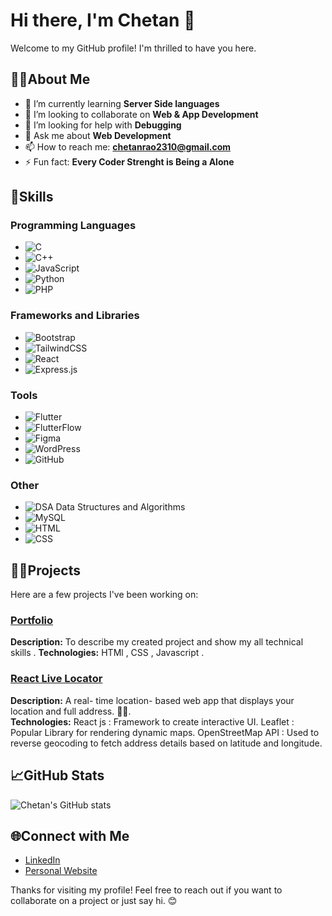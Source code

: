 # Hi there, I'm Chetan 👋

Welcome to my GitHub profile! I'm thrilled to have you here.

## 👩‍💻About Me

- 🌱 I’m currently learning **Server Side languages**
- 👯 I’m looking to collaborate on **Web & App Development**
- 🤔 I’m looking for help with **Debugging**
- 💬 Ask me about **Web Development**
- 📫 How to reach me: **chetanrao2310@gmail.com**
- ⚡ Fun fact: **Every Coder Strenght is Being a Alone**

## 🔫Skills

### Programming Languages
- ![C](https://img.shields.io/badge/-C-A8B9CC?logo=c&logoColor=white)
- ![C++](https://img.shields.io/badge/-C++-00599C?logo=c%2B%2B&logoColor=white)
- ![JavaScript](https://img.shields.io/badge/-JavaScript-F7DF1E?logo=javascript&logoColor=black)
- ![Python](https://img.shields.io/badge/-Python-3776AB?logo=python&logoColor=white)
- ![PHP](https://img.shields.io/badge/-PHP-777BB4?logo=php&logoColor=white)

### Frameworks and Libraries
- ![Bootstrap](https://img.shields.io/badge/-Bootstrap-7952B3?logo=bootstrap&logoColor=white)
- ![TailwindCSS](https://img.shields.io/badge/-TailwindCSS-38B2AC?logo=tailwindcss&logoColor=white)
- ![React](https://img.shields.io/badge/-React-61DAFB?logo=react&logoColor=black)
- ![Express.js](https://img.shields.io/badge/-Express.js-000000?logo=express&logoColor=white)

### Tools
- ![Flutter](https://img.shields.io/badge/-Flutter-02569B?logo=flutter&logoColor=white)
- ![FlutterFlow](https://img.shields.io/badge/-FlutterFlow-02569B?logo=flutterflow&logoColor=white)
- ![Figma](https://img.shields.io/badge/-Figma-F24E1E?logo=figma&logoColor=white)
- ![WordPress](https://img.shields.io/badge/-WordPress-21759B?logo=wordpress&logoColor=white)
- ![GitHub](https://img.shields.io/badge/-GitHub-181717?logo=github&logoColor=white)

### Other
- ![DSA](https://img.shields.io/badge/-DSA-000000) Data Structures and Algorithms
- ![MySQL](https://img.shields.io/badge/-MySQL-4479A1?logo=mysql&logoColor=white)
- ![HTML](https://img.shields.io/badge/-HTML-E34F26?logo=html5&logoColor=white)
- ![CSS](https://img.shields.io/badge/-CSS-1572B6?logo=css3&logoColor=white)

##  🧑‍🎓Projects

Here are a few projects I've been working on:

### [Portfolio](https://portfolio-git-main-chetan-cos-projects.vercel.app/)
**Description:** To describe my created project and show my all technical skills . 
**Technologies:** HTMl , CSS , Javascript .

### [React Live Locator](https://live-locator.vercel.app)
**Description:**   A real- time location- based web app that displays your location and full address. 📍✨.  
**Technologies:**  React js : Framework to create interactive UI. Leaflet : Popular Library for rendering dynamic maps.
OpenStreetMap API : Used to reverse geocoding to fetch address details based on latitude and longitude.

## 📈GitHub Stats

![Chetan's GitHub stats](https://github-readme-stats.vercel.app/api?username=chetan-co&show_icons=true&theme=radical)

## 🌐Connect with Me

- [LinkedIn](www.linkedin.com/in/chetan-yadav-)
- [Personal Website](https://portfolio-git-main-chetan-cos-projects.vercel.app/)

Thanks for visiting my profile! Feel free to reach out if you want to collaborate on a project or just say hi. 😊

<!---
chetan-co/chetan-co is a ✨ special ✨ repository because its `README.md` (this file) appears on your GitHub profile.
You can click the Preview link to take a look at your changes.
--->

